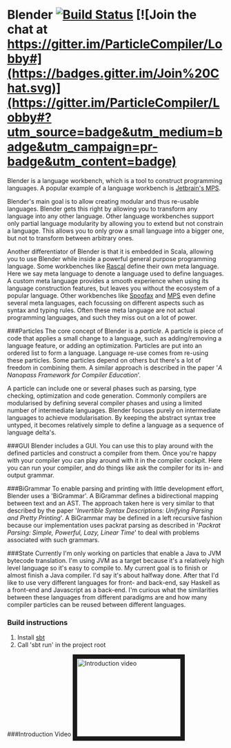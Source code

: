 Blender [![Build Status](https://travis-ci.org/keyboardDrummer/ParticleCompiler.svg?branch=master)](https://travis-ci.org/keyboardDrummer/ParticleCompiler) [![Join the chat at https://gitter.im/ParticleCompiler/Lobby#](https://badges.gitter.im/Join%20Chat.svg)](https://gitter.im/ParticleCompiler/Lobby#?utm_source=badge&utm_medium=badge&utm_campaign=pr-badge&utm_content=badge)
===============

Blender is a language workbench, which is a tool to construct programming languages. A popular example of a language workbench is <a href="https://www.jetbrains.com/mps/">Jetbrain's MPS</a>. 

Blender's main goal is to allow creating modular and thus re-usable languages. Blender gets this right by allowing you to transform any language into any other language. Other language workbenches support only partial language modularity by allowing you to extend but not constrain a language. This allows you to only grow a small language into a bigger one, but not to transform between arbitrary ones. 

Another differentiator of Blender is that it is embedded in Scala, allowing you to use Blender  while inside a powerful general purpose programming language. Some workbenches like <a href="https://github.com/usethesource/rascal">Rascal</a> define their own meta language. Here we say meta language to denote a language used to define languages. A custom meta language provides a smooth experience when using its language construction features, but leaves you without the ecosystem of a popular language. Other workbenches like <a href="http://metaborg.org/en/latest/">Spoofax</a> and <a href="https://www.jetbrains.com/mps/">MPS</a> even define several meta languages, each focussing on different aspects such as syntax and typing rules. Often these meta language are not actual programming languages, and such they miss out on a lot of power.


###Particles
The core concept of Blender is a *particle*. A particle is piece of code that applies a small change to a language, such as adding/removing a language feature, or adding an optimization. Particles are put into an ordered list to form a language. Language re-use comes from re-using these particles. Some particles depend on others but there's a lot of freedom in combining them. A similar approach is described in the paper '*A Nanopass Framework for Compiler Education*'.

A particle can include one or several phases such as parsing, type checking, optimization and code generation.
Commonly compilers are modularised by defining several compiler phases and using a limited number of intermediate languages.
Blender focuses purely on intermediate languages to achieve modularisation.
By keeping the abstract syntax tree untyped, it becomes relatively simple to define a language as a sequence of language delta's.

###GUI
Blender includes a GUI. You can use this to play around with the defined particles and construct a compiler from them.
Once you're happy with your compiler you can play around with it in the compiler cockpit. Here you can run your compiler,
and do things like ask the compiler for its in- and output grammar.

###BiGrammar
To enable parsing and printing with little development effort, Blender uses a 'BiGrammar'.
A BiGrammar defines a bidirectional mapping between text and an AST.
The approach taken here is very similar to that described by the paper '*Invertible Syntax Descriptions: Unifying Parsing and Pretty Printing*'.
A BiGrammar may be defined in a left recursive fashion because our implementation uses packrat parsing as described in
'*Packrat Parsing: Simple, Powerful, Lazy, Linear Time*' to deal with problems associated with such grammars.

###State
Currently I'm only working on particles that enable a Java to JVM bytecode translation. I'm using JVM as a target because it's a relatively high level language so it's easy to compile to. My current goal is to finish or almost finish a Java compiler. I'd say it's about halfway done. After that I'd like to use very different languages for front- and back-end, say Haskell as a front-end and Javascript as a back-end. I'm curious what the similarities between these languages from different paradigms are and how many compiler particles can be reused between different languages.

### Build instructions
1. Install <a href="http://www.scala-sbt.org/">sbt</a>
2. Call 'sbt run' in the project root

###Introduction Video
<a href="http://www.youtube.com/watch?feature=player_embedded&v=IHFHcf61g-k
" target="_blank"><img src="http://img.youtube.com/vi/IHFHcf61g-k/0.jpg" 
alt="Introduction video" width="240" height="180" border="10" /></a>
